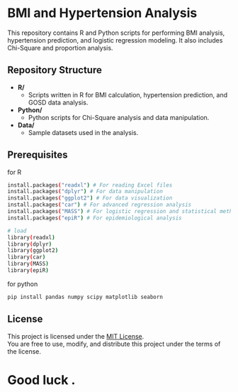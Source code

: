 # BMI and Hypertension Analysis

This repository contains R and Python scripts for performing BMI analysis, hypertension prediction, and logistic regression modeling. It also includes Chi-Square and proportion analysis.

## Repository Structure

- **R/**
  - Scripts written in R for BMI calculation, hypertension prediction, and GOSD data analysis.
- **Python/**
  - Python scripts for Chi-Square analysis and data manipulation.
- **Data/**
  - Sample datasets used in the analysis.

## Prerequisites
for R  
```bash
install.packages("readxl") # For reading Excel files
install.packages("dplyr") # For data manipulation
install.packages("ggplot2") # For data visualization
install.packages("car") # For advanced regression analysis
install.packages("MASS") # For logistic regression and statistical methods
install.packages("epiR") # For epidemiological analysis

# load
library(readxl)
library(dplyr)
library(ggplot2)
library(car)
library(MASS)
library(epiR)


```
for python 
```bash
pip install pandas numpy scipy matplotlib seaborn

```
## License

This project is licensed under the [MIT License](LICENSE).  
You are free to use, modify, and distribute this project under the terms of the license. 

# Good luck . 
